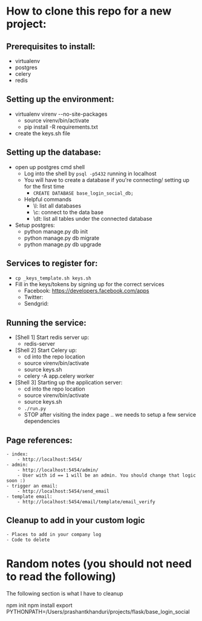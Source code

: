 
# How to clone this repo for a new project:


## Prerequisites to install:
 - virtualenv
 - postgres
 - celery
 - redis


## Setting up the environment:
 - virtualenv virenv --no-site-packages
     - source virenv/bin/activate
     - pip install -R requirements.txt
 - create the keys.sh file


## Setting up the database:
 - open up postgres cmd shell
    - Log into the shell by `psql -p5432` running in localhost
    - You will have to create a database if you're connecting/ setting up for the first time
        - `CREATE DATABASE base_login_social_db;`
    - Helpful commands
        - \l: list all databases
        - \c: connect to the data base
        - \dt: list all tables under the connected database
 - Setup postgres:
    - python manage.py db init
    - python manage.py db migrate
    - python manage.py db upgrade


## Services to register for:
 - `cp _keys_template.sh keys.sh`
 - Fill in the keys/tokens by signing up for the correct services
    - Facebook: https://developers.facebook.com/apps
    - Twitter:
    - Sendgrid:


## Running the service:
 - [Shell 1] Start redis server up:
    - redis-server
 - [Shell 2] Start Celery up:
    - cd into the repo location
    - source virenv/bin/activate
    - source keys.sh
    - celery -A app.celery worker
 - [Shell 3] Starting up the application server:
    - cd into the repo location
    - source virenv/bin/activate
    - source keys.sh
    - `./run.py`
    - STOP after visiting the index page .. we needs to setup a few service dependencies


## Page references:
    - index:
        - http://localhost:5454/
    - admin:
        - http://localhost:5454/admin/
        - User with id == 1 will be an admin. You should change that logic soon :)
    - trigger an email:
        - http://localhost:5454/send_email
    - template email:
        - http://localhost:5454/email/template/email_verify


## Cleanup to add in your custom logic
    - Places to add in your company log
    - Code to delete



# Random notes (you should not need to read the following)
The following section is what I have to cleanup

npm init
npm install
export PYTHONPATH=/Users/prashantkhanduri/projects/flask/base_login_social